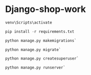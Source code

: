 # Django-shop-work

```python
venv\Scripts\activate
```

```python
pip install -r requirements.txt
```


```python
python manage.py makemigrations`

python manage.py migrate`

python manage.py createsuperuser`

python manage.py runserver`
```
